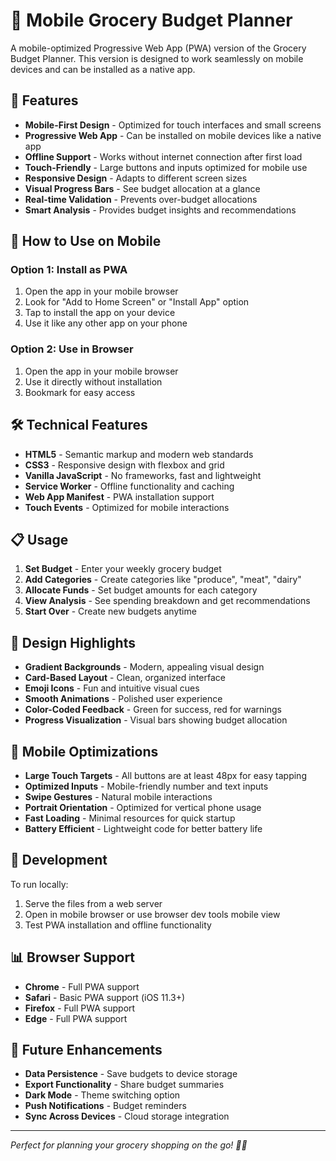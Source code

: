 # 📱 Mobile Grocery Budget Planner

A mobile-optimized Progressive Web App (PWA) version of the Grocery Budget Planner. This version is designed to work seamlessly on mobile devices and can be installed as a native app.

## 🚀 Features

- **Mobile-First Design** - Optimized for touch interfaces and small screens
- **Progressive Web App** - Can be installed on mobile devices like a native app
- **Offline Support** - Works without internet connection after first load
- **Touch-Friendly** - Large buttons and inputs optimized for mobile use
- **Responsive Design** - Adapts to different screen sizes
- **Visual Progress Bars** - See budget allocation at a glance
- **Real-time Validation** - Prevents over-budget allocations
- **Smart Analysis** - Provides budget insights and recommendations

## 📱 How to Use on Mobile

### Option 1: Install as PWA
1. Open the app in your mobile browser
2. Look for "Add to Home Screen" or "Install App" option
3. Tap to install the app on your device
4. Use it like any other app on your phone

### Option 2: Use in Browser
1. Open the app in your mobile browser
2. Use it directly without installation
3. Bookmark for easy access

## 🛠️ Technical Features

- **HTML5** - Semantic markup and modern web standards
- **CSS3** - Responsive design with flexbox and grid
- **Vanilla JavaScript** - No frameworks, fast and lightweight
- **Service Worker** - Offline functionality and caching
- **Web App Manifest** - PWA installation support
- **Touch Events** - Optimized for mobile interactions

## 📋 Usage

1. **Set Budget** - Enter your weekly grocery budget
2. **Add Categories** - Create categories like "produce", "meat", "dairy"
3. **Allocate Funds** - Set budget amounts for each category
4. **View Analysis** - See spending breakdown and get recommendations
5. **Start Over** - Create new budgets anytime

## 🎨 Design Highlights

- **Gradient Backgrounds** - Modern, appealing visual design
- **Card-Based Layout** - Clean, organized interface
- **Emoji Icons** - Fun and intuitive visual cues
- **Smooth Animations** - Polished user experience
- **Color-Coded Feedback** - Green for success, red for warnings
- **Progress Visualization** - Visual bars showing budget allocation

## 📱 Mobile Optimizations

- **Large Touch Targets** - All buttons are at least 48px for easy tapping
- **Optimized Inputs** - Mobile-friendly number and text inputs
- **Swipe Gestures** - Natural mobile interactions
- **Portrait Orientation** - Optimized for vertical phone usage
- **Fast Loading** - Minimal resources for quick startup
- **Battery Efficient** - Lightweight code for better battery life

## 🔧 Development

To run locally:
1. Serve the files from a web server
2. Open in mobile browser or use browser dev tools mobile view
3. Test PWA installation and offline functionality

## 📊 Browser Support

- **Chrome** - Full PWA support
- **Safari** - Basic PWA support (iOS 11.3+)
- **Firefox** - Full PWA support
- **Edge** - Full PWA support

## 🎯 Future Enhancements

- **Data Persistence** - Save budgets to device storage
- **Export Functionality** - Share budget summaries
- **Dark Mode** - Theme switching option
- **Push Notifications** - Budget reminders
- **Sync Across Devices** - Cloud storage integration

---

*Perfect for planning your grocery shopping on the go! 🛒📱*
